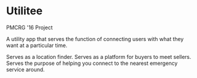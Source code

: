 # Utilitee
PMCRG '16 Project

A utility app that serves the function of connecting users with what they want at a particular time.

Serves as a location finder.
Serves as a platform for buyers to meet sellers.
Serves the purpose of helping you connect to the nearest emergency service around.
